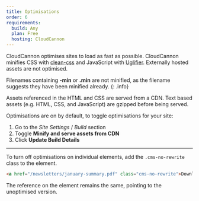 ```yaml
---
title: Optimisations
order: 6
requirements:
  build: Any
  plan: Free
  hosting: CloudCannon
---
```


CloudCannon optimises sites to load as fast as possible. CloudCannon minifies CSS with [clean-css](https://github.com/GoalSmashers/clean-css) and JavaScript with [Uglifier](https://github.com/lautis/uglifier). Externally hosted assets are not optimised.

Filenames containing **-min** or **.min** are not minified, as the filename suggests they have been minified already.
{: .info}

Assets referenced in the HTML and CSS are served from a CDN. Text based assets (e.g. HTML, CSS, and JavaScript) are gzipped before being served.

Optimisations are on by default, to toggle optimisations for your site:

1. Go to the *Site Settings* / *Build* section
2. Toggle **Minify and serve assets from CDN**
3. Click **Update Build Details**

---

To turn off optimisations on individual elements, add the `.cms-no-rewrite` class to the element.

~~~html
<a href="/newsletters/january-summary.pdf" class="cms-no-rewrite">Download Latest Newsletter</a>
~~~

The reference on the element remains the same, pointing to the unoptimised version.
